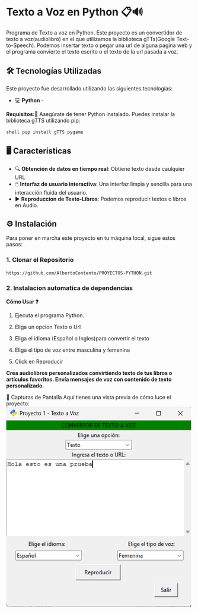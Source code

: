 # Texto a Voz en Python 📋🔊
Programa de Texto a voz en Python. Este proyecto es un convertidor de texto a voz(audiolibro) en el que utilizamos la biblioteca gTTs(Google Text-to-Speech). Podemos insertar texto o pegar una url de alguna pagina web y el programa
convierte el texto escrito o el texto de la url pasada a voz. 

## 🛠️ Tecnologías Utilizadas
Este proyecto fue desarrollado utilizando las siguientes tecnologías:

- 💻 **Python** -

**Requisitos:📑**
Asegúrate de tener Python instalado. Puedes instalar la biblioteca gTTS utilizando pip:
```shell
shell pip install gTTS pygame
```

## 🖥️ Características
- 🔍 **Obtención de datos en tiempo real**: Obtiene texto desde caulquier URL
- 🖱️ **Interfaz de usuario interactiva**: Una interfaz limpia y sencilla para una interacción fluida del usuario.
- ▶️ **Reproduccion de Texto-Libros**: Podemos reproducir textos o libros en Audio.

## ⚙️ Instalación
Para poner en marcha este proyecto en tu máquina local, sigue estos pasos:

### 1. Clonar el Repositorio

```bash
https://github.com/AlbertoContento/PROYECTOS-PYTHON.git
```

### 2. Instalacion automatica de dependencias

**Cómo Usar ❓**

1.  Ejecuta el programa Python.

2.  Eliga un opcion Texto o Url

3.  Eliga el idioma (Español o Ingles)para convertir el texto

4.  Eliga el tipo de voz entre masculina y femenina

5.  Click en Reproducir

**Crea audiolibros personalizados convirtiendo texto de tus libros o artículos favoritos.
Envía mensajes de voz con contenido de texto personalizado.**

🎨 Capturas de Pantalla
Aquí tienes una vista previa de cómo luce el proyecto:
![Pantalla Principal](https://github.com/AlbertoContento/PROYECTOS-PYTHON/blob/main/PROYECTO01-Texto%20a%20Voz/assets/Captura_de_pantalla.png?raw=true)

